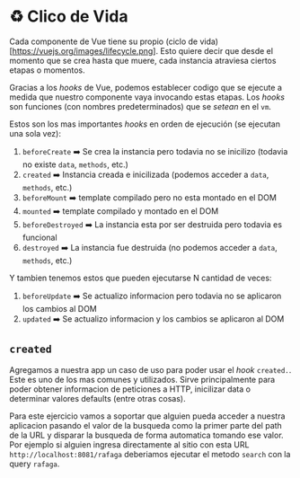 # ♻️ Clico de Vida

Cada componente de Vue tiene su propio (ciclo de vida)[https://vuejs.org/images/lifecycle.png]. Esto quiere decir que desde el momento que se crea hasta que muere, cada instancia atraviesa ciertos etapas o momentos.

Gracias a los *hooks* de Vue, podemos establecer codigo que se ejecute a medida que nuestro componente vaya invocando estas etapas. Los *hooks* son funciones (con nombres predeterminados) que se *setean* en el `vm`.

Estos son los mas importantes *hooks* en orden de ejecución (se ejecutan una sola vez):

1. `beforeCreate` ➡️ Se crea la instancia pero todavia no se inicilizo (todavia no existe `data`, `methods`, etc.)
2. `created` ➡️ Instancia creada e inicilizada (podemos acceder a `data`, `methods`, etc.)
3. `beforeMount` ➡️ template compilado pero no esta montado en el DOM
4. `mounted` ➡️ template compilado y montado en el DOM
5. `beforeDestroyed` ➡️ La instancia esta por ser destruida pero todavia es funcional
6. `destroyed` ➡️ La instancia fue destruida (no podemos acceder a `data`, `methods`, etc.)

Y tambien tenemos estos que pueden ejecutarse N cantidad de veces:

1. `beforeUpdate` ➡️ Se actualizo informacion pero todavia no se aplicaron los cambios al DOM
2. `updated` ➡️ Se actualizo informacion y los cambios se aplicaron al DOM


## `created`

Agregamos a nuestra app un caso de uso para poder usar el *hook* `created.`. Este es uno de los mas comunes y utilizados. Sirve principalmente para poder obtener informacion de peticiones a HTTP, inicilizar data o determinar valores defaults (entre otras cosas).

Para este ejercicio vamos a soportar que alguien pueda acceder a nuestra aplicacion pasando el valor de la busqueda como la primer parte del path de la URL y disparar la busqueda de forma automatica tomando ese valor. Por ejemplo si alguien ingresa directamente al sitio con esta URL `http://localhost:8081/rafaga` deberiamos ejecutar el metodo `search` con la query `rafaga`.
